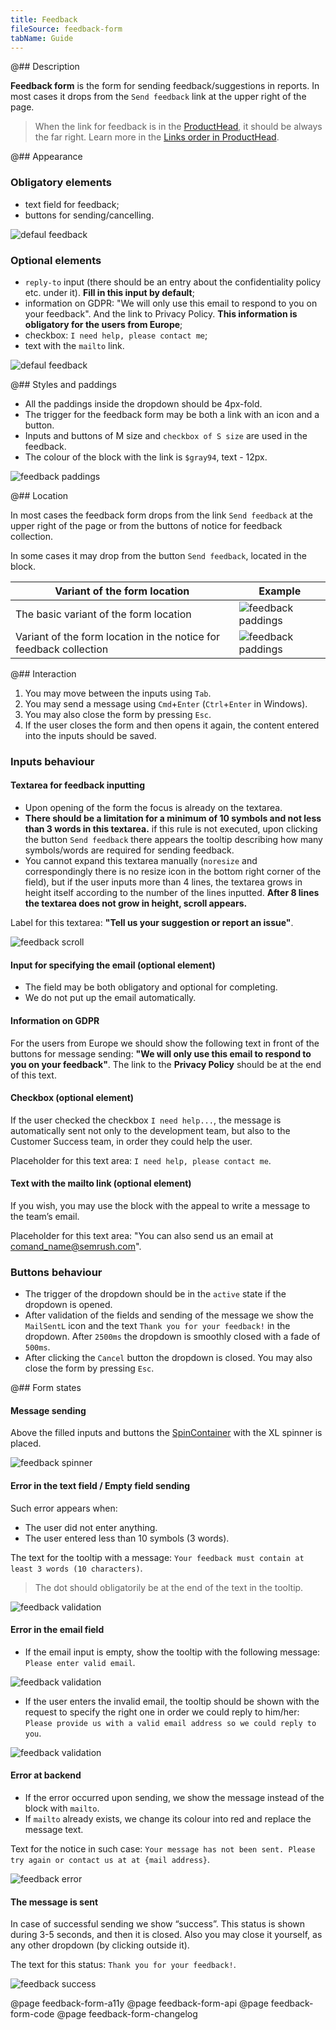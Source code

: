 ```yaml
---
title: Feedback
fileSource: feedback-form
tabName: Guide
---
```


@## Description

**Feedback form** is the form for sending feedback/suggestions in reports. In most cases it drops from the `Send feedback` link at the upper right of the page.

> When the link for feedback is in the [ProductHead](/components/product-head/), it should be always the far right. Learn more in the [Links order in ProductHead](/patterns/links-order/).

@## Appearance

### Obligatory elements

- text field for feedback;
- buttons for sending/cancelling.

![defaul feedback](static/default.png)

### Optional elements

- `reply-to` input (there should be an entry about the confidentiality policy etc. under it). **Fill in this input by default**;
- information on GDPR: "We will only use this email to respond to you on your feedback". And the link to Privacy Policy. **This information is obligatory for the users from Europe**;
- checkbox: `I need help, please contact me`;
- text with the `mailto` link.

![defaul feedback](static/options.png)

@## Styles and paddings

- All the paddings inside the dropdown should be 4px-fold.
- The trigger for the feedback form may be both a link with an icon and a button.
- Inputs and buttons of M size and `checkbox of S size` are used in the feedback.
- The colour of the block with the link is `$gray94`, text - 12px.

![feedback paddings](static/send-feedback-sizes.png)

@## Location

In most cases the feedback form drops from the link `Send feedback` at the upper right of the page or from the buttons of notice for feedback collection.

In some cases it may drop from the button `Send feedback`, located in the block.

| Variant of the form location                                       | Example                                               |
| ------------------------------------------------------------------ | ----------------------------------------------------- |
| The basic variant of the form location                             | ![feedback paddings](static/send-feedback.png)        |
| Variant of the form location in the notice for feedback collection | ![feedback paddings](static/send-feedback-notice.png) |

@## Interaction

1. You may move between the inputs using `Tab`.
2. You may send a message using `Cmd`+`Enter` (`Ctrl`+`Enter` in Windows).
3. You may also close the form by pressing `Esc`.
4. If the user closes the form and then opens it again, the content entered into the inputs should be saved.

### Inputs behaviour

#### Textarea for feedback inputting

- Upon opening of the form the focus is already on the textarea.
- **There should be a limitation for a minimum of 10 symbols and not less than 3 words in this textarea.** if this rule is not executed, upon clicking the button `Send feedback` there appears the tooltip describing how many symbols/words are required for sending feedback.
- You cannot expand this textarea manually (`noresize` and correspondingly there is no resize icon in the bottom right corner of the field), but if the user inputs more than 4 lines, the textarea grows in height itself according to the number of the lines inputted. **After 8 lines the textarea does not grow in height, scroll appears.**

Label for this textarea: **"Tell us your suggestion or report an issue"**.

![feedback scroll](static/scroll.png)

#### Input for specifying the email (optional element)

- The field may be both obligatory and optional for completing.
- We do not put up the email automatically.

#### Information on GDPR

For the users from Europe we should show the following text in front of the buttons for message sending: **"We will only use this email to respond to you on your feedback"**. The link to the **Privacy Policy** should be at the end of this text.

#### Checkbox (optional element)

If the user checked the checkbox `I need help...`, the message is automatically sent not only to the development team, but also to the Customer Success team, in order they could help the user.

Placeholder for this text area: `I need help, please contact me`.

#### Text with the mailto link (optional element)

If you wish, you may use the block with the appeal to write a message to the team’s email.

Placeholder for this text area: "You can also send us an email at comand_name@semrush.com".

### Buttons behaviour

- The trigger of the dropdown should be in the `active` state if the dropdown is opened.
- After validation of the fields and sending of the message we show the `MailSentL` icon and the text `Thank you for your feedback!` in the dropdown. After `2500ms` the dropdown is smoothly closed with a fade of `500ms`.
- After clicking the `Cancel` button the dropdown is closed. You may also close the form by pressing `Esc`.

@## Form states

#### Message sending

Above the filled inputs and buttons the [SpinContainer](/components/spin-container/) with the XL spinner is placed.

![feedback spinner](static/loading.png)

#### Error in the text field / Empty field sending

Such error appears when:

- The user did not enter anything.
- The user entered less than 10 symbols (3 words).

The text for the tooltip with a message: `Your feedback must contain at least 3 words (10 characters)`.

> The dot should obligatorily be at the end of the text in the tooltip.

![feedback validation](static/validation-1.png)

#### Error in the email field

- If the email input is empty, show the tooltip with the following message: `Please enter valid email`.

![feedback validation](static/validation-2.png)

- If the user enters the invalid email, the tooltip should be shown with the request to specify the right one in order we could reply to him/her: `Please provide us with a valid email address so we could reply to you`.

![feedback validation](static/validation-3.png)

#### Error at backend

- If the error occurred upon sending, we show the message instead of the block with `mailto`.
- If `mailto` already exists, we change its colour into red and replace the message text.

Text for the notice in such case: `Your message has not been sent. Please try again or contact us at at {mail address}`.

![feedback error](static/error.png)

#### The message is sent

In case of successful sending we show “success”. This status is shown during 3-5 seconds, and then it is closed. Also you may close it yourself, as any other dropdown (by clicking outside it).

The text for this status: `Thank you for your feedback!`.

![feedback success](static/success.png)

@page feedback-form-a11y
@page feedback-form-api
@page feedback-form-code
@page feedback-form-changelog
